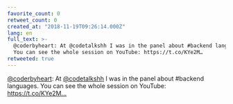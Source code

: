 ```yaml
---
favorite_count: 0
retweet_count: 0
created_at: "2018-11-19T09:26:14.000Z"
lang: en
full_text: >-
  @coderbyheart: At @codetalkshh I was in the panel about #backend languages.
  You can see the whole session on YouTube: https://t.co/KYe2M…
retweeted: true
---
```


[@coderbyheart](https://twitter.com/coderbyheart): At
[@codetalkshh](https://twitter.com/codetalkshh) I was in the panel about
#backend languages. You can see the whole session on YouTube:
https://t.co/KYe2M…
